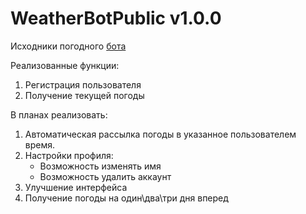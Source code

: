 # WeatherBotPublic v1.0.0

Исходники погодного [бота](https://t.me/weather_reminder_bot)

Реализованные функции: 
1. Регистрация пользователя
2. Получение текущей погоды

В планах реализовать:
1. Автоматическая рассылка погоды в указанное пользователем время.
2. Настройки профиля:
    - Возможность изменять имя
    - Возможность удалить аккаунт
3. Улучшение интерфейса
4. Получение погоды на один\два\три дня вперед
